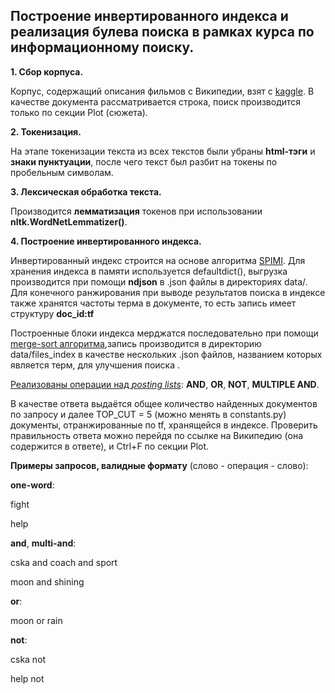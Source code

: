 ## Построение инвертированного индекса и реализация булева поиска в рамках курса по информационному поиску.


**1. Сбор корпуса.**

Корпус, содержащий описания фильмов с Википедии, взят с [kaggle](https://www.kaggle.com/jrobischon/wikipedia-movie-plots#wiki_movie_plots_deduped.csv). 
В качестве документа рассматривается строка, поиск производится только по секции Plot (сюжета). 

**2. Токенизация.**

На этапе токенизации текста из всех текстов были убраны **html-тэги** и **знаки пунктуации**, после чего текст был разбит на токены по пробельным символам.

**3. Лексическая обработка текста.**

Производится **лемматизация** токенов при использовании **nltk.WordNetLemmatizer()**.

**4. Построение инвертированного индекса.**

Инвертированный индекс строится на основе алгоритма [SPIMI](https://nlp.stanford.edu/IR-book/html/htmledition/single-pass-in-memory-indexing-1.html). 
Для хранения индекса в памяти используется defaultdict(), выгрузка производится при помощи **ndjson** в .json файлы в директориях data/.
Для конечного ранжирования при выводе результатов поиска в индексе также хранятся частоты терма в документе, то есть запись имеет структуру **doc_id:tf**

Построенные блоки индекса мерджатся последовательно при помощи [merge-sort алгоритма](https://nlp.stanford.edu/IR-book/html/htmledition/blocked-sort-based-indexing-1.html),запись производится в директорию data/files_index в качестве нескольких .json файлов, названием которых является терм, для улучшения поиска .

[Реализованы операции над *posting lists*](https://nlp.stanford.edu/IR-book/html/htmledition/processing-boolean-queries-1.html#sec:postingsintersection): **AND**, **OR**, **NOT**, **MULTIPLE AND**. 

В качестве ответа выдаётся общее количество найденных документов по запросу и далее TOP_CUT = 5 (можно менять в constants.py) документы, отранжированные по tf, хранящейся в индексе.
Проверить правильность ответа можно перейдя по ссылке на Википедию (она содержится в ответе), и Ctrl+F по секции Plot.

**Примеры запросов, валидные формату** (слово - операция - слово):

**one-word**:

fight

help

**and**, **multi-and**:

cska and coach and sport

moon and shining

**or**:

moon or rain

**not**:

cska not

help not
